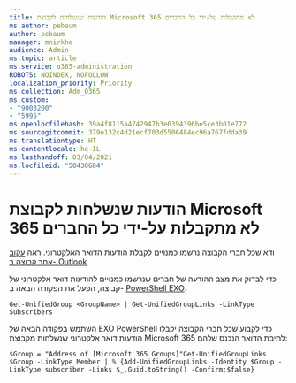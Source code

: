 ```yaml
---
title: הודעות שנשלחות לקבוצת Microsoft 365 לא מתקבלות על-ידי כל החברים
ms.author: pebaum
author: pebaum
manager: mnirkhe
audience: Admin
ms.topic: article
ms.service: o365-administration
ROBOTS: NOINDEX, NOFOLLOW
localization_priority: Priority
ms.collection: Adm_O365
ms.custom:
- "9003200"
- "5995"
ms.openlocfilehash: 39a4f8115a4742947b3e6394396be5ce3b01e772
ms.sourcegitcommit: 379e132c4d21ecf703d5506484ec96a767fdda39
ms.translationtype: HT
ms.contentlocale: he-IL
ms.lasthandoff: 03/04/2021
ms.locfileid: "50430684"
---
```

# <a name="messages-sent-to-a-microsoft-365-group-are-not-received-by-all-members"></a>הודעות שנשלחות לקבוצת Microsoft 365 לא מתקבלות על-ידי כל החברים

ודא שכל חברי הקבוצה נרשמו כמנויים לקבלת הודעות הדואר האלקטרוני. ראה [עקוב אחר קבוצה ב- Outlook](https://support.microsoft.com/office/e147fc19-f548-4cd2-834f-80c6235b7c36).  

כדי לבדוק את מצב ההודעה של חברים שנרשמו כמנויים להודעות דואר אלקטרוני של קבוצה, הפעל את הפקודה הבאה ב- [PowerShell‏ EXO](https://docs.microsoft.com/powershell/exchange/connect-to-exchange-online-powershell?view=exchange-ps&preserve-view=true):

`Get-UnifiedGroup <GroupName> | Get-UnifiedGroupLinks -LinkType Subscribers`

השתמש בפקודה הבאה של EXO PowerShell כדי לקבוע שכל חברי הקבוצה יקבלו הודעות דואר אלקטרוני שנשלחות מקבוצת Microsoft 365 לתיבת הדואר הנכנס שלהם:

`$Group = "Address of [Microsoft 365 Groups]"Get-UnifiedGroupLinks $Group -LinkType Member | % {Add-UnifiedGroupLinks -Identity $Group -LinkType subscriber -Links $_.Guid.toString() -Confirm:$false}`